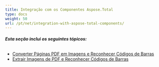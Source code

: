 ```yaml
---
title: Integração com os Componentes Aspose.Total
type: docs
weight: 50
url: /pt/net/integration-with-aspose-total-components/
---
```


###### **Esta seção inclui os seguintes tópicos:**
- [Converter Páginas PDF em Imagens e Reconhecer Códigos de Barras](/pdf/pt/net/convert-pdf-pages-to-images-and-recognize-barcodes/)
- [Extrair Imagens de PDF e Reconhecer Códigos de Barras](/pdf/pt/net/extract-images-from-pdf-and-recognize-barcodes/)
